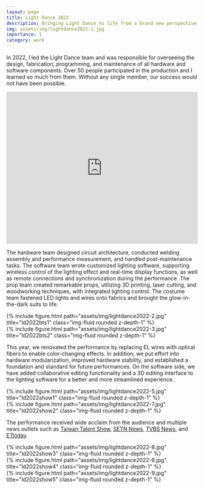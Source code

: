 ```yaml
---
layout: page
title: Light Dance 2022
description: Bringing Light Dance to life from a brand new perspective.
img: assets/img/lightdance2022-1.jpg
importance: 1
category: work
---
```


In 2022, I led the Light Dance team and was responsible for overseeing the design, fabrication, programming, and maintenance of all hardware and software components. Over 50 people participated in the production and I learned so much from them. Without any single member, our success would not have been possible.

<iframe width="100%" height="400" src="https://www.youtube.com/embed/rN6hMTVfCt4" title="YouTube video player" frameborder="0" allow="accelerometer; autoplay; clipboard-write; encrypted-media; gyroscope; picture-in-picture; web-share" allowfullscreen></iframe>

The hardware team designed circuit architecture, conducted welding assembly and performance measurement, and handled post-maintenance tasks. The software team wrote customized lighting software, supporting wireless control of the lighting effect and real-time display functions, as well as remote connections and synchronization during the performance. The prop team created remarkable props, utilizing 3D printing, laser cutting, and woodworking techniques, with integrated lighting control. The costume team fastened LED lights and wires onto fabrics and brought the glow-in-the-dark suits to life.

<div class="row justify-content-sm-center">
    <div class="col-sm-4 mt-3 mt-md-0">
        {% include figure.html path="assets/img/lightdance2022-2.jpg" title="ld2022bts1" class="img-fluid rounded z-depth-1" %}
    </div>
    <div class="col-sm-8 mt-3 mt-md-0">
        {% include figure.html path="assets/img/lightdance2022-3.jpg" title="ld2022bts2" class="img-fluid rounded z-depth-1" %}
    </div>
</div>

This year, we renovated the performance by replacing EL wires with optical fibers to enable color-changing effects. In addition, we put effort into hardware modularization, improved hardware stability, and established a foundation and standard for future performances. On the software side, we have added collaborative editing functionality and a 3D editing interface to the lighting software for a better and more streamlined experience.

<div class="row justify-content-sm-center">
    <div class="col-sm-8 mt-3 mt-md-0">
        {% include figure.html path="assets/img/lightdance2022-5.jpg" title="ld2022show1" class="img-fluid rounded z-depth-1" %}
    </div>
    <div class="col-sm-4 mt-3 mt-md-0">
        {% include figure.html path="assets/img/lightdance2022-7.jpg" title="ld2022show2" class="img-fluid rounded z-depth-1" %}
    </div>
</div>

The performance received wide acclaim from the audience and multiple news outlets such as [Taiwan Talent Show](https://www.youtube.com/watch?v=FhOetR7Xyeg), [SETN News](https://www.youtube.com/watch?v=qkcO6AAhVLg), [TVBS News](https://www.youtube.com/watch?v=DwLZsQupDiU), and [ETtoday](https://boba.ettoday.net/videonews/329860).

<div class="row justify-content-sm-center">
    <div class="col-sm-4 mt-3 mt-md-0">
        {% include figure.html path="assets/img/lightdance2022-8.jpg" title="ld2022show3" class="img-fluid rounded z-depth-1" %}
    </div>
    <div class="col-sm-8 mt-3 mt-md-0">
        {% include figure.html path="assets/img/lightdance2022-6.jpg" title="ld2022show4" class="img-fluid rounded z-depth-1" %}
    </div>
</div>
<div class="row justify-content-sm-center">
    <div class="col-sm mt-3 mt-md-0">
        {% include figure.html path="assets/img/lightdance2022-9.jpg" title="ld2022show5" class="img-fluid rounded z-depth-1" %}
    </div>
</div>
